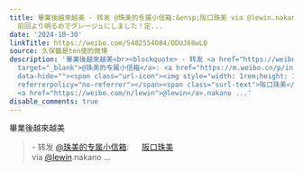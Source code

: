 ```yaml
---
title: 畢業後越來越美 - 转发 @珠美的专属小信箱:&ensp;阪口珠美 via @lewin.nakano ins——阪口珠美さん@tamami__official
  前回より明るめでグレージュにしました！定...
date: '2024-10-30'
linkTitle: https://weibo.com/5402554084/ODUJ68wLQ
source: 久保醬是ten使的微博
description: '畢業後越來越美<br><blockquote> - 转发 <a href="https://weibo.com/6074271833"
  target="_blank">@珠美的专属小信箱</a>: <a href="https://m.weibo.cn/p/index?extparam=%E9%98%AA%E5%8F%A3%E7%8F%A0%E7%BE%8E&amp;containerid=100808891b96ec333167c9ad260f0589ccb799"
  data-hide=""><span class="url-icon"><img style="width: 1rem;height: 1rem" src="https://n.sinaimg.cn/photo/5213b46e/20180926/timeline_card_small_super_default.png"
  referrerpolicy="no-referrer"></span><span class="surl-text">阪口珠美</span></a> <br>via
  <a href="https://weibo.com/n/lewin">@lewin</a>.nakano ...'
disable_comments: true
---
```

畢業後越來越美<br><blockquote> - 转发 <a href="https://weibo.com/6074271833" target="_blank">@珠美的专属小信箱</a>: <a href="https://m.weibo.cn/p/index?extparam=%E9%98%AA%E5%8F%A3%E7%8F%A0%E7%BE%8E&amp;containerid=100808891b96ec333167c9ad260f0589ccb799" data-hide=""><span class="url-icon"><img style="width: 1rem;height: 1rem" src="https://n.sinaimg.cn/photo/5213b46e/20180926/timeline_card_small_super_default.png" referrerpolicy="no-referrer"></span><span class="surl-text">阪口珠美</span></a> <br>via <a href="https://weibo.com/n/lewin">@lewin</a>.nakano ...